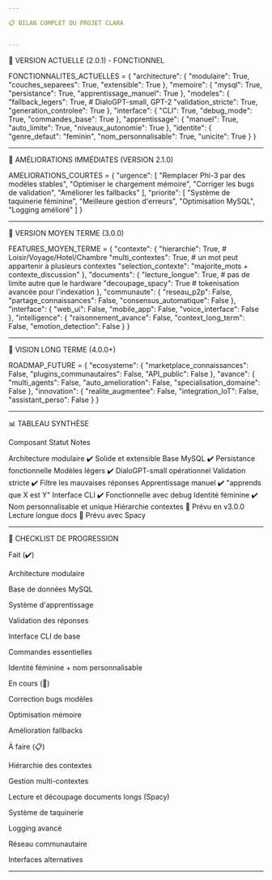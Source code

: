 ```yaml
---

📋 BILAN COMPLET DU PROJET CLARA


---
```


🎯 VERSION ACTUELLE (2.0.1) - FONCTIONNEL

FONCTIONNALITES_ACTUELLES = {
    "architecture": {
        "modulaire": True,
        "couches_separees": True,
        "extensible": True
    },
    "memoire": {
        "mysql": True,
        "persistance": True,
        "apprentissage_manuel": True
    },
    "modeles": {
        "fallback_legers": True,  # DialoGPT-small, GPT-2
        "validation_stricte": True,
        "generation_controlee": True
    },
    "interface": {
        "CLI": True,
        "debug_mode": True,
        "commandes_base": True
    },
    "apprentissage": {
        "manuel": True,
        "auto_limite": True,
        "niveaux_autonomie": True
    },
    "identite": {
        "genre_defaut": "feminin",
        "nom_personnalisable": True,
        "unicite": True
    }
}


---

🔧 AMÉLIORATIONS IMMÉDIATES (VERSION 2.1.0)

AMELIORATIONS_COURTES = {
    "urgence": [
        "Remplacer Phi-3 par des modèles stables",
        "Optimiser le chargement mémoire",
        "Corriger les bugs de validation",
        "Améliorer les fallbacks"
    ],
    "priorite": [
        "Système de taquinerie féminine",
        "Meilleure gestion d'erreurs",
        "Optimisation MySQL",
        "Logging amélioré"
    ]
}


---

🚀 VERSION MOYEN TERME (3.0.0)

FEATURES_MOYEN_TERME = {
    "contexte": {
        "hierarchie": True,  # Loisir/Voyage/Hotel/Chambre
        "multi_contextes": True,  # un mot peut appartenir à plusieurs contextes
        "selection_contexte": "majorite_mots + contexte_discussion"
    },
    "documents": {
        "lecture_longue": True,   # pas de limite autre que le hardware
        "decoupage_spacy": True   # tokenisation avancée pour l'indexation
    },
    "communaute": {
        "reseau_p2p": False,
        "partage_connaissances": False,
        "consensus_automatique": False
    },
    "interface": {
        "web_ui": False,
        "mobile_app": False,
        "voice_interface": False
    },
    "intelligence": {
        "raisonnement_avance": False,
        "context_long_term": False,
        "emotion_detection": False
    }
}


---

🌟 VISION LONG TERME (4.0.0+)

ROADMAP_FUTURE = {
    "ecosysteme": {
        "marketplace_connaissances": False,
        "plugins_communautaires": False,
        "API_public": False
    },
    "avance": {
        "multi_agents": False,
        "auto_amelioration": False,
        "specialisation_domaine": False
    },
    "innovation": {
        "realite_augmentee": False,
        "integration_IoT": False,
        "assistant_perso": False
    }
}


---

📊 TABLEAU SYNTHÈSE

Composant	Statut	Notes

Architecture modulaire	✔️	Solide et extensible
Base MySQL	✔️	Persistance fonctionnelle
Modèles légers	✔️	DialoGPT-small opérationnel
Validation stricte	✔️	Filtre les mauvaises réponses
Apprentissage manuel	✔️	"apprends que X est Y"
Interface CLI	✔️	Fonctionnelle avec debug
Identité féminine	✔️	Nom personnalisable et unique
Hiérarchie contextes	🔄	Prévu en v3.0.0
Lecture longue docs	🔄	Prévu avec Spacy



---

📝 CHECKLIST DE PROGRESSION

Fait (✔️)

Architecture modulaire

Base de données MySQL

Système d'apprentissage

Validation des réponses

Interface CLI de base

Commandes essentielles

Identité féminine + nom personnalisable


En cours (🔄)

Correction bugs modèles

Optimisation mémoire

Amélioration fallbacks


À faire (📋)

Hiérarchie des contextes

Gestion multi-contextes

Lecture et découpage documents longs (Spacy)

Système de taquinerie

Logging avancé

Réseau communautaire

Interfaces alternatives



---
